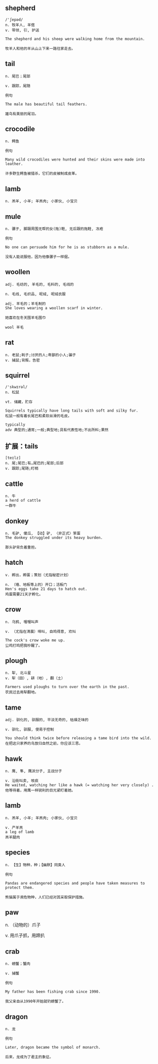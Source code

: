 ## shepherd
```
/'ʃepəd/
n. 牧羊人, 羊倌
v. 带领, 引, 护送

The shepherd and his sheep were walking home from the mountain.

牧羊人和他的羊从山上下来一路往家走去。
```
## tail
```
n. 尾巴；尾部

v. 跟踪，尾随

例句

The male has beautiful tail feathers.

雄鸟有美丽的尾羽。
```
## crocodile
```
n. 鳄鱼

例句

Many wild crocodiles were hunted and their skins were made into leather.

许多野生鳄鱼被猎杀，它们的皮被制成皮革。
```
## lamb
```
n. 羔羊, 小羊; 羊羔肉; 小家伙, 小宝贝
```
## mule
```
n. 骡子, 脚跟周围无帮的女(拖)鞋, 无后跟的拖鞋, 冻疮

例句

No one can persuade him for he is as stubborn as a mule.

没有人能说服他，因为他像骡子一样倔。
```

## woollen
```
adj. 毛纺的, 羊毛的, 毛料的, 毛线的

n. 毛线, 毛织品, 呢绒, 呢绒衣服

adj. 羊毛的；羊毛制的
She loves wearing a woollen scarf in winter.

她喜欢在冬天围羊毛围巾

wool 羊毛
```

## rat
```
n. 老鼠;耗子;讨厌的人;卑鄙的小人;骗子
v. 捕鼠;背叛，告密
```

## squirrel
```
/'skwɪrəl/
n. 松鼠

vt. 储藏，贮存

Squirrels typically have long tails with soft and silky fur.
松鼠一般有着长尾巴和柔软丝滑的毛皮。

typically
adv 典型的;通常;一般;典型地;具有代表性地;不出所料;果然
```

## 扩展：tails
```
[teɪlz]
n. 尾;尾巴;有…尾巴的;尾部;后部
v. 跟踪;尾随;盯梢
```
## cattle
```
n. 牛
a herd of cattle
一群牛
```
## donkey
```
n. 毛驴, 傻瓜, 【动】驴, 〈非正式〉笨蛋
The donkey struggled under its heavy burden.

那头驴背负着重担。
```
## hatch
```
v. 孵出，孵蛋；策划（尤指秘密计划）

n. （墙、地板等上的）开口；活板门
Hen's eggs take 21 days to hatch out.
鸡蛋需要21天才孵化。
```
## crow
```
n. 乌鸦, 喔喔叫声

v. （尤指在清晨）啼叫, 自鸣得意, 欢叫

The cock's crow woke me up.
公鸡打鸣把我吵醒了。
```
## plough
```
n. 犁, 北斗星
v. 犁（田）, 耕（地）, 翻（土）

Farmers used ploughs to turn over the earth in the past.
农民过去用犁翻地。
```
## tame
```
adj. 驯化的, 驯服的, 平淡无奇的, 枯燥乏味的

v. 驯化, 驯服, 使易于控制

You should think twice before releasing a tame bird into the wild.
在把这只家养的鸟放归自然之前，你应该三思。
```
## hawk
```
n. 鹰, 隼, 鹰派分子, 主战分子

v. 沿街叫卖, 咳痰
He waited, watching her like a hawk (= watching her very closely) .
他等待着，用鹰一样锐利的目光紧盯着她。
```
## lamb
```
n. 羔羊, 小羊; 羊羔肉; 小家伙, 小宝贝

v. 产羊羔
a leg of lamb
羔羊腿肉
```
## species
```
n. 【生】物种，种；【幽默】同类人

例句

Pandas are endangered species and people have taken measures to protect them.

熊猫属于濒危物种，人们已经对其采取保护措施。
```
## paw
n. （动物的）爪子

v. 用爪子抓，用蹄扒
## crab
```
n. 螃蟹；蟹肉

v. 捕蟹

例句

My father has been fishing crab since 1990.

我父亲自从1990年开始就钓螃蟹了。
```
## dragon
```
n. 龙

例句

Later, dragon became the symbol of monarch.

后来，龙成为了君主的象征。
```